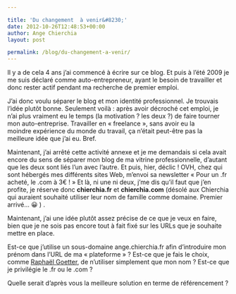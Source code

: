 ```yaml
---

title: 'Du changement  à venir&#8230;'
date: 2012-10-26T12:48:53+00:00
author: Ange Chierchia
layout: post

permalink: /blog/du-changement-a-venir/
---
```

Il y a de cela 4 ans j&rsquo;ai commencé à écrire sur ce blog. Et puis à l&rsquo;été 2009 je me suis déclaré comme auto-entrepreneur, ayant le besoin de travailler et donc rester actif pendant ma recherche de premier emploi.

J&rsquo;ai donc voulu séparer le blog et mon identité professionnel. Je trouvais l&rsquo;idée plutôt bonne. Seulement voilà : après avoir décroché cet emploi, je n&rsquo;ai plus vraiment eu le temps (la motivation ? les deux ?) de faire tourner mon auto-entreprise. Travailler en &laquo;&nbsp;freelance&nbsp;&raquo;, sans avoir eu la moindre expérience du monde du travail, ça n&rsquo;était peut-être pas la meilleure idée que j&rsquo;ai eu. Bref.

Maintenant, j&rsquo;ai arrêté cette activité annexe et je me demandais si cela avait encore du sens de séparer mon blog de ma vitrine professionnelle, d&rsquo;autant que les deux sont liés l&rsquo;un avec l&rsquo;autre. Et puis, hier, déclic ! OVH, chez qui sont hébergés mes différents sites Web, m&rsquo;envoi sa newsletter &laquo;&nbsp;Pour un .fr acheté, le .com à 3€ !&nbsp;&raquo; Et là, ni une ni deux, j&rsquo;me dis qu&rsquo;il faut que j&rsquo;en profite, je réserve donc **chierchia.fr** et **chierchia.com** (désolé aux Chierchia qui auraient souhaité utiliser leur nom de famille comme domaine. Premier arrivé&#8230; 😀 ) .

Maintenant, j&rsquo;ai une idée plutôt assez précise de ce que je veux en faire, bien que je ne sois pas encore tout à fait fixé sur les URLs que je souhaite mettre en place.

Est-ce que j&rsquo;utilise un sous-domaine ange.chierchia.fr afin d&rsquo;introduire mon prénom dans l&rsquo;URL de ma &laquo;&nbsp;plateforme&nbsp;&raquo; ? Est-ce que je fais le choix, comme <a title="Site Web de Raphaël Goetter" href="http://goetter.com" target="_blank">Raphaël Goetter</a>, de n&rsquo;utiliser simplement que mon nom ? Est-ce que je privilégie le .fr ou le .com ?

Quelle serait d&rsquo;après vous la meilleure solution en terme de référencement ?